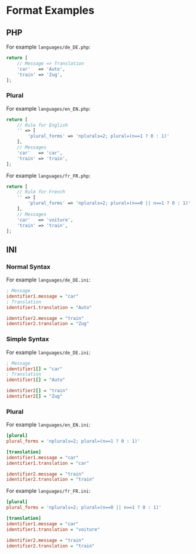 # Format Examples

## PHP

For example `languages/de_DE.php`:

```php
return [
    // Message => Translation
    'car'   => 'Auto',
    'train' => 'Zug',
];
```

### Plural

For example `languages/en_EN.php`:

```php
return [
    // Rule for English
    '' => [
        'plural_forms' => 'nplurals=2; plural=(n==1 ? 0 : 1)'
    ],
    // Messages
    'car'   => 'car',
    'train' => 'train',
];
```

For example `languages/fr_FR.php`:

```php
return [
    // Rule for French
    '' => [
        'plural_forms' => 'nplurals=2; plural=(n==0 || n==1 ? 0 : 1)'
    ],
    // Messages
    'car'   => 'voiture',
    'train' => 'train',
];
```

## INI

### Normal Syntax

For example `languages/de_DE.ini`:

```ini
; Message
identifier1.message = "car"
; Translation
identifier1.translation = "Auto"

identifier2.message = "train"
identifier2.translation = "Zug"
```

### Simple Syntax

For example `languages/de_DE.ini`:

```ini
; Message
identifier1[] = "car"
; Translation
identifier1[] = "Auto"

identifier2[] = "train"
identifier2[] = "Zug"
```

### Plural

For example `languages/en_EN.ini`:

```ini
[plural]
plural_forms = 'nplurals=2; plural=(n==1 ? 0 : 1)'

[translation]
identifier1.message = "car"
identifier1.translation = "car"

identifier2.message = "train"
identifier2.translation = "train"
```

For example `languages/fr_FR.ini`:

```ini
[plural]
plural_forms = 'nplurals=2; plural=(n==0 || n==1 ? 0 : 1)'

[translation]
identifier1.message = "car"
identifier1.translation = "voiture"

identifier2.message = "train"
identifier2.translation = "train"
```